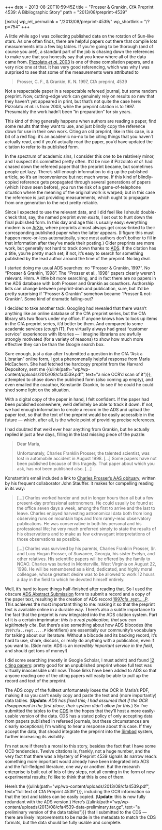 +++
date = 2013-08-20T10:59:45Z
title = "Prosser & Grankin, CfA Preprint 4539: A Bibliographic Story"
path = "2013/08/preprint-4539"

[extra]
wp_rel_permalink = "/2013/08/preprint-4539/"
wp_shortlink = "/?p=754"
+++

A little while ago I was collecting published data on the rotation of Sun-like
stars. As one often finds, there are helpful papers out there that compile
lots measurements into a few big tables. If you’re going to be thorough (and
of course you are!), a standard part of the job is chasing down the references
to make sure that you honestly say that you know where all of the data came
from. [Pizzolato _et al_. 2003](http://dx.doi.org/10.1051/0004-6361:20021560)
is one of these compilation papers, and a very nice one at that. It has very
good referencing, which was why I was surprised to see that some of the
measurements were attributed to

> Prosser, C. F., & Grankin, K. N. 1997, CfA preprint, 4539

Not a respectable paper in a respectable refereed journal, but some random
preprint. Now, cutting-edge work can genuinely rely on results so new that
they haven’t yet appeared in print, but that’s not quite the case here:
Pizzolato _et al._ is from 2003, while the preprint citation is to 1997.
Presumably the work hadn’t been “in preparation” for six years.

This kind of thing generally happens when authors are reading a paper, find
some results that they want to use, and just blindly copy the reference down
for use in their own work. Citing an old preprint, like in this case, is a bit
of a red flag: it’s an academic no-no to be citing things that you haven’t
actually read, and if you’d actually read the paper, you’d have updated the
citation to refer to its published form.

In the spectrum of academic sins, I consider this one to be relatively minor,
and I suspect it’s committed pretty often. It’d be nice if Pizzolato _et al._
had chased down the refereed paper that the preprint became, but sometimes
people get lazy. There’s still enough information to dig up the published
article, so it’s an inconvenience but not much worse. If this kind of
blindly-copied reference gets propagated through several generations of papers
(which I _have_ seen before), you run the risk of a game-of-telephone
situation where the meaning of the original work is warped; but in this case
the reference is just providing measurements, which ought to propagate from
one generation to the next pretty reliable.

Since I expected to use the relevant data, and I did feel like I should
double-check that, say, the named preprint _even exists_, I set out to hunt
down the final published form. In this day and age this is usually easy:
everything modern is on [ArXiv](http://arxiv.org/), where preprints almost
always get cross-linked to their corresponding published paper when the latter
appears. (I figure this must happen more-or-less automatically, since most
authors don’t bother to fill in that information after they’ve made their
posting.) Older preprints are more work, but generally not hard to track down
thanks to [ADS](http://adsabs.harvard.edu/). If the citation has a title,
you’re pretty much set; if not, it’s easy to search for something published by
the lead author around the time of the preprint. No big deal.

I started doing my usual ADS searches: no “Prosser & Grankin, 1997”. No
“Prosser & Grankin, 1998”. The “Prosser et al., 1998” papers clearly weren’t
relevant. Hmm. A little bit more searching, and in fact there are _no_ papers
in the ADS database with both Prosser and Grankin as coauthors. Authorship
lists can change between preprint-dom and publication, sure, but it’d be
pretty surprising if “Prosser & Grankin” somehow became “Prosser &
not-Grankin”. Some kind of dramatic falling-out?

I decided to take another tack. Googling had revealed that there wasn’t
anything like an online database of the CfA preprint series, but the CfA
library sits two floors under my office. If anyone knows how to look up items
in the CfA preprint series, it’d better be them. And compared to some academic
services (_cough_ IT), I’ve virtually always had great “customer service”
experiences with libraries — I imagine librarians are awfully strongly
motivated (for a variety of reasons) to show how much more effective they can
be than the Google search box.

Sure enough, just a day after I submitted a question in the CfA “Ask a
Librarian” online form, I got a phenomenally helpful response from Maria
McEachern. She had fetched the hardcopy preprint from the Harvard Depository,
sent me {{ulink(path="wp/wp-content/uploads/2013/08/cfa4539.pdf", text="a nice OCR’d scan of it")}},
attempted to chase down the published form (also coming up empty), and even
emailed the coauthor, Konstantin Grankin, to see if he could he could shed
some light on the situation.

With a digital copy of the paper in hand, I felt confident. If the paper had
been published somewhere, we’d definitely be able to track it down. If not, we
had enough information to create a record in the ADS and upload the paper
text, so that the text of the preprint would be easily accessible in the
future — which, after all, is the whole point of providing precise references.

I had doubted that we’d ever hear anything from Grankin, but he actually
replied in just a few days, filling in the last missing piece of the puzzle:

> Dear Maria,
>
> Unfortunately, Charles Franklin Prosser, the talented scientist, was lost in
> automobile accident in August 1998. […] Some papers have not been published
> because of this tragedy. That paper about which you ask, has not been
> published also. […]

Konstantin’s email included a link to
[Charles Prosser’s AAS obituary](http://aas.org/obituaries/charles-franklin-prosser-jr-1963-1998),
written by his frequent collaborator John Stauffer. It makes for compelling
reading in its way:

> […] Charles worked harder and put in longer hours than all but a few
> present-day professional astronomers. He could usually be found at the
> office seven days a week, among the first to arrive and the last to leave.
> Charles enjoyed harvesting astronomical data both from long observing runs
> on mountain tops and from rarely-read observatory publications. He was
> conservative in both his personal and his professional life; he very much
> preferred simply to state the results of his observations and to make as few
> extravagant interpretations of those observations as possible.
>
> […] Charles was survived by his parents, Charles Franklin Prosser, Sr. and
> Lucy Hogan Prosser, of Suwanee, Georgia, his sister Evelyn, and other
> relatives. His scientific papers will be offered by the family to NOAO.
> Charles was buried in Monterville, West Virginia on August 22, 1998. He will
> be remembered as a kind, dedicated, and highly moral colleague, whose
> greatest desire was to be allowed to work 12 hours a day in the field to
> which he devoted himself entirely.

Well, it’s hard to leave things half-finished after reading that. So I used
the obscure
[ADS Abstract Submission](http://adsabs.harvard.edu/adsfeedback/submit_abstract.html)
form to submit a record and a copy of the paper text, resulting in the
creation of ADS record
[1997cfa..rept…..P](http://adsabs.harvard.edu/abs/1997cfa..rept.....P). This
achieves the most important thing to me: making it so that the preprint text
is available online in a durable way. There’s also a subtle importance to the
fact that the preprint is now integrated into the ADS citation system. Part of
it is a certain imprimatur: _this is a real publication, that you can
legitimately cite_. But there’s also something about how ADS bibcodes (the
`1997cfa..rept.....P` identifiers) are essentially our community’s vocabulary
for talking about our literature. Without a bibcode and its backing record,
it’s hard to use, share, discuss, or really do anything with a publication,
even if you want to. (Side note: ADS is an _incredibly important service in
the field_, and should get tons of money!)

I did some searching (mostly in Google Scholar, I must admit) and found
[12 citing papers](http://adsabs.harvard.edu/cgi-bin/nph-ref_query?bibcode=1997cfa..rept.....P&refs=CITATIONS&db_key=AST):
pretty good for an unpublished preprint whose full text was virtually
inaccessible until now. Those links have been added to ADS so that anyone
reading one of the citing papers will easily be able to pull up the record and
text of the preprint.

The ADS copy of the fulltext unfortunately loses the OCR in Maria’s PDF,
making it so you can’t easily copy and paste the text and (more importantly)
data tables. (_**Update**: ADS has fixed this; I had assumed that if the OCR
disappeared in the first place, their system didn’t allow for this._) So I’ve
submitted the tables to the [CDS](http://cds.u-strasbg.fr/) in the hopes that
they’ll host a more easily-usable version of the data. CDS has a stated policy
of only accepting data from papers published in refereed journals, but these
circumstances are clearly exceptional; I’m waiting to hear a response about
this case. If they accept the data, that should integrate the preprint into
the [Simbad](http://simbad.u-strasbg.fr/simbad) system, further increasing its
visibility.

I’m not sure if there’s a moral to this story, besides the fact that I have
some OCD tendencies. Twelve citations is, frankly, not a huge number, and the
very fact that there was a Mystery of Preprint 4539 signals its narrow reach:
something more important would already have been integrated into ADS and the
full-fledged literature, one way or another. But the research enterprise is
built out of lots of tiny steps, not all coming in the form of new
experimental results; I’d like to think that this is one of them.

Here’s the
{{ulink(path="wp/wp-content/uploads/2013/08/cfa4539.pdf", text="full text of CfA Preprint 4539")}},
including the OCR information so that the text and tables can be easily
copied. (**Update**: this is now fully redundant with the ADS version.) Here’s
{{ulink(path="wp/wp-content/uploads/2013/08/cfa4539-data-preliminary.tar.gz", text="a preliminary version of the data tables")}}
that I submitted to the CDS — there are likely improvements to be made in the
metadata to match the CDS formats, but the data should be fully usable and
complete.
